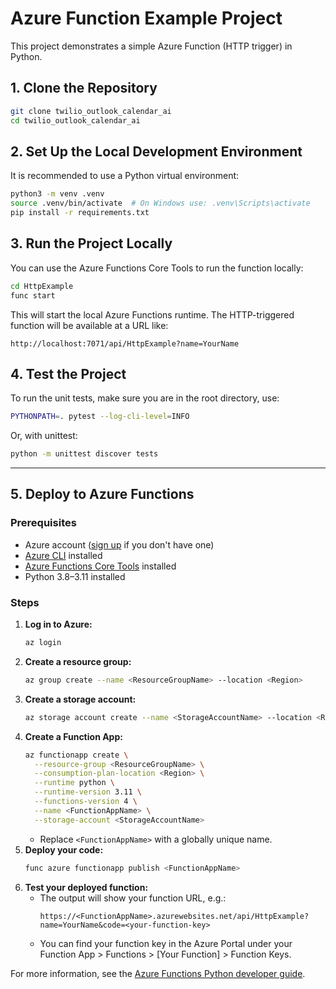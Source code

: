 # Azure Function Example Project

This project demonstrates a simple Azure Function (HTTP trigger) in Python.

## 1. Clone the Repository

```bash
git clone twilio_outlook_calendar_ai
cd twilio_outlook_calendar_ai
```

## 2. Set Up the Local Development Environment

It is recommended to use a Python virtual environment:

```bash
python3 -m venv .venv
source .venv/bin/activate  # On Windows use: .venv\Scripts\activate
pip install -r requirements.txt
```

## 3. Run the Project Locally

You can use the Azure Functions Core Tools to run the function locally:

```bash
cd HttpExample
func start
```

This will start the local Azure Functions runtime. The HTTP-triggered function will be available at a URL like:

```
http://localhost:7071/api/HttpExample?name=YourName
```

## 4. Test the Project

To run the unit tests, make sure you are in the root directory, use:

```bash
PYTHONPATH=. pytest --log-cli-level=INFO 
```

Or, with unittest:

```bash
python -m unittest discover tests
```

---

## 5. Deploy to Azure Functions

### Prerequisites
- Azure account ([sign up](https://azure.com/free) if you don't have one)
- [Azure CLI](https://docs.microsoft.com/cli/azure/install-azure-cli) installed
- [Azure Functions Core Tools](https://docs.microsoft.com/azure/azure-functions/functions-run-local#install-the-azure-functions-core-tools) installed
- Python 3.8–3.11 installed

### Steps

1. **Log in to Azure:**
   ```bash
   az login
   ```
2. **Create a resource group:**
   ```bash
   az group create --name <ResourceGroupName> --location <Region>
   ```
3. **Create a storage account:**
   ```bash
   az storage account create --name <StorageAccountName> --location <Region> --resource-group <ResourceGroupName> --sku Standard_LRS
   ```
4. **Create a Function App:**
   ```bash
   az functionapp create \
     --resource-group <ResourceGroupName> \
     --consumption-plan-location <Region> \
     --runtime python \
     --runtime-version 3.11 \
     --functions-version 4 \
     --name <FunctionAppName> \
     --storage-account <StorageAccountName>
   ```
   - Replace `<FunctionAppName>` with a globally unique name.
5. **Deploy your code:**
   ```bash
   func azure functionapp publish <FunctionAppName>
   ```
6. **Test your deployed function:**
   - The output will show your function URL, e.g.:
     ```
     https://<FunctionAppName>.azurewebsites.net/api/HttpExample?name=YourName&code=<your-function-key>
     ```
   - You can find your function key in the Azure Portal under your Function App > Functions > [Your Function] > Function Keys.

For more information, see the [Azure Functions Python developer guide](https://docs.microsoft.com/azure/azure-functions/functions-reference-python).
